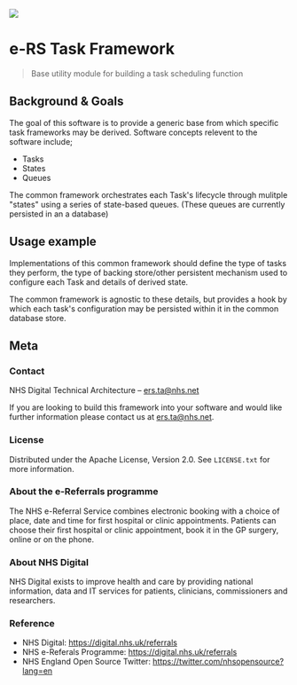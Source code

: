 ![](https://digital.nhs.uk/media/89/NHSDigital/variant1/NHS-Digital-logo_WEB_LEFT-100x855)

# e-RS Task Framework 
> Base utility module for building a task scheduling function

## Background & Goals

The goal of this software is to provide a generic base from which specific task frameworks may be derived.
Software concepts relevent to the software include;

* Tasks
* States
* Queues

The common framework orchestrates each Task's lifecycle through mulitple "states" using a series of state-based queues.  (These queues are currently persisted in an a database)

## Usage example

Implementations of this common framework should define the type of tasks they perform, the type of backing store/other persistent mechanism used to configure each Task and details of derived state.  

The common framework is agnostic to these details, but provides a hook by which each task's configuration may be persisted within it in the common database store.

## Meta

### Contact
NHS Digital Technical Architecture – ers.ta@nhs.net

If you are looking to build this framework into your software and would like further information please contact us at ers.ta@nhs.net.

### License
Distributed under the Apache License, Version 2.0. See ``LICENSE.txt`` for more information.

### About the e-Referrals programme
The NHS e-Referral Service combines electronic booking with a choice of place, date and time for first hospital or clinic appointments. Patients can choose their first hospital or clinic appointment, book it in the GP surgery, online or on the phone.

### About NHS Digital
NHS Digital exists to improve health and care by providing national information, data and IT services for patients, clinicians, commissioners and researchers.

### Reference

* NHS Digital: https://digital.nhs.uk/referrals
* NHS e-Referals Programme: https://digital.nhs.uk/referrals
* NHS England Open Source Twitter: https://twitter.com/nhsopensource?lang=en